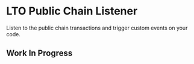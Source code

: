# LTO Public Chain Listener

Listen to the public chain transactions and trigger custom events on your code.

## Work In Progress
